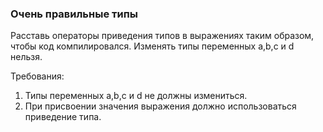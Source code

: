 
### Очень правильные типы

Расставь операторы приведения типов в выражениях таким образом, чтобы код компилировался.
Изменять типы переменных a,b,c и d нельзя.


Требования:
1.	Типы переменных a,b,c и d не должны измениться.
2.	При присвоении значения выражения должно использоваться приведение типа.


